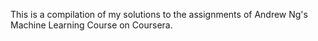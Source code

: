 This is a compilation of my solutions to the assignments of Andrew Ng's Machine Learning Course on Coursera.
